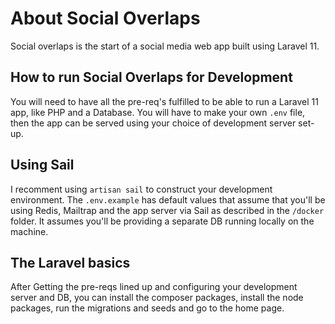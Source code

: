 # About Social Overlaps

Social overlaps is the start of a social media web app built using Laravel 11.

## How to run Social Overlaps for Development

You will need to have all the pre-req's fulfilled to be able to run a Laravel 11 app, like PHP and a Database. You will have to make your own `.env` file, then the app can be served using your choice of development server set-up.

## Using Sail

I recomment using `artisan sail` to construct your development environment. The `.env.example` has default values that assume that you'll be using Redis, Mailtrap and the app server via Sail as described in the `/docker` folder. It assumes you'll be providing a separate DB running locally on the machine.

## The Laravel basics

After Getting the pre-reqs lined up and configuring your development server and DB, you can install the composer packages, install the node packages, run the migrations and seeds and go to the home page.
